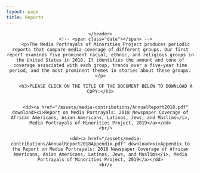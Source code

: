 ```yaml
---
layout: page
title: Reports
---
```

<!-- Global site tag (gtag.js) - Google Analytics -->
<script async src="https://www.googletagmanager.com/gtag/js?id=UA-146764207-1"></script>
<script>
  window.dataLayer = window.dataLayer || [];
  function gtag(){dataLayer.push(arguments);}
  gtag('js', new Date());

  gtag('config', 'UA-146764207-1');
</script>



<!-- Post -->
<section class="post">
    <header class="major">

    </header>
        <!-- <span class="date"></span> -->
        <p>The Media Portrayals of Minorities Project produces periodic reports that compare media coverage of different groups. Our first report examines five prominent racial, ethnic, and religious groups in the United States in 2018. It identifies the amount and tone of coverage associated with each group, trends over a five-year time period, and the most prominent themes in stories about these groups.</p>

        <h3>PLEASE CLICK ON THE TITLE OF THE DOCUMENT BELOW TO DOWNLOAD A COPY:</h3>


        <dd><a href="/assets/media-contributions/AnnualReport2018.pdf" download><i>Report on Media Portrayals: 2018 Newspaper Coverage of African Americans, Asian Americans, Latinos, Jews, and Muslims</i>, Media Portrayals of Minorities Project, 2019</a></dd>
        <br/>

        <dd><a href="/assets/media-contributions/AnnualReport2018Appendix.pdf" download><i>Appendix to the Report on Media Portrayals: 2018 Newspaper Coverage of African Americans, Asian Americans, Latinos, Jews, and Muslims</i>, Media Portrayals of Minorities Project, 2019</a></dd>
        <br/>


</section>
